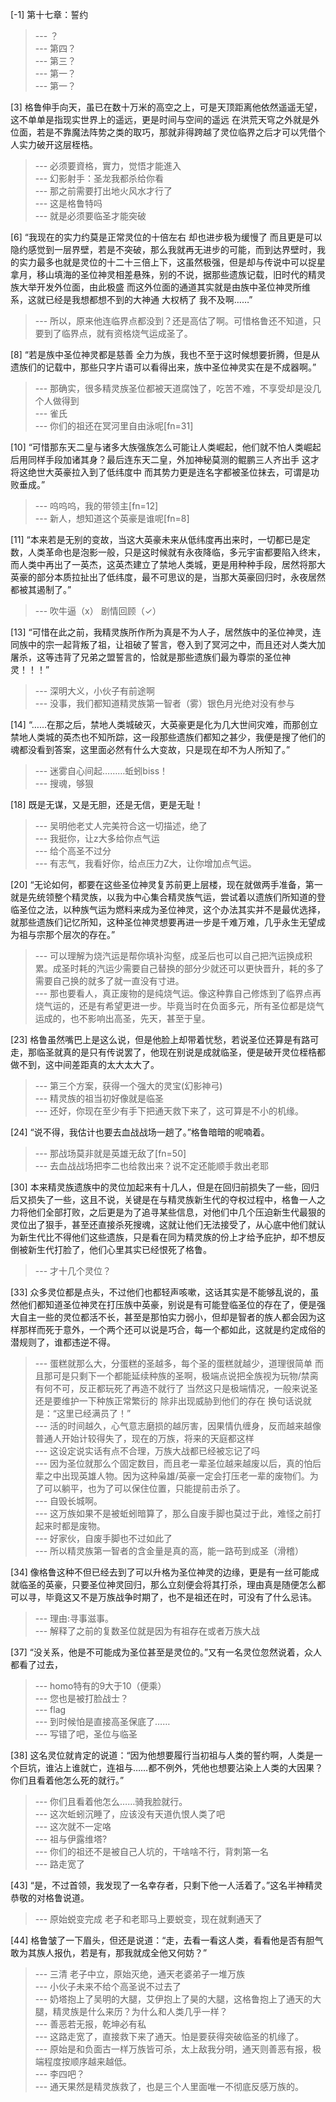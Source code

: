 
[-1] 第十七章：誓约
>--- ？<br>
>--- 第四？<br>
>--- 第三？<br>
>--- 第一？<br>
>--- 第一？<br>

[3] 格鲁伸手向天，虽已在数十万米的高空之上，可是天顶距离他依然遥遥无望，这不单单是指现实世界上的遥远，更是时间与空间的遥远 在洪荒天穹之外就是外位面，若是不靠魔法阵势之类的取巧，那就非得跨越了灵位临界之后才可以凭借个人实力破开这层桎梏。
>--- 必须要資格，實力，觉悟才能進入<br>
>--- 幻影射手：圣龙我都杀给你看<br>
>--- 那之前需要打出地火风水才行了<br>
>--- 这是格鲁特吗<br>
>--- 就是必须要临圣才能突破<br>

[6] “我现在的实力约莫是正常灵位的十倍左右 却也进步极为缓慢了 而且更是可以隐约感觉到一层界壁，若是不突破，那么我就再无进步的可能，而到达界壁时，我的实力最多也就是灵位的十二十三倍上下，这虽然极强，但是却与传说中可以捉星拿月，移山填海的圣位神灵相差悬殊，别的不说，据那些遗族记载，旧时代的精灵族大举开发外位面，由此极盛 而这外位面的通道其实就是由族中圣位神灵所维系，这就已经是我想都想不到的大神通 大权柄了 我不及啊……”
>--- 所以，原来他连临界点都没到？还是高估了啊。可惜格鲁还不知道，只要到了临界点，就有资格烧气运成圣了。<br>

[8] “若是族中圣位神灵都是慈善 全力为族，我也不至于这时候想要折腾，但是从遗族们的记载中，那些只字片语可以看得出来，族中圣位神灵实在是不成器啊。”
>--- 那确实，很多精灵族圣位都被天道腐蚀了，吃苦不难，不享受却是没几个人做得到<br>
>--- 雀氏<br>
>--- 你们的祖还在冥河里自由泳呢[fn=31]<br>

[10] “可惜那东天二皇与诸多大族强族怎么可能让人类崛起，他们就不怕人类崛起后用同样手段加诸其身？最后连东天二皇，外加神秘莫测的鲲鹏三人齐出手 这才将这绝世大英豪拉入到了低纬度中 而其势力更是连名字都被圣位抹去，可谓是功败垂成。”
>--- 呜呜呜，我的带领主[fn=12]<br>
>--- 新人，想知道这个英豪是谁呢[fn=8]<br>

[11] “本来若是无别的变故，当这大英豪未来从低纬度再出来时，一切都已是定数，人类革命也是泡影一般，只是这时候就有永夜降临，多元宇宙都要陷入终末，而人类中再出了一英杰，这英杰建立了禁地人类城，更是用种种手段，居然将那大英豪的部分本质拉扯出了低纬度，最不可思议的是，当那大英豪回归时，永夜居然都被其遏制了。”
>--- 吹牛逼（x）
剧情回顾（✓）<br>

[13] “可惜在此之前，我精灵族所作所为真是不为人子，居然族中的圣位神灵，连同族中的宗一起背叛了祖，让祖破了誓言，卷入到了冥河之中，而且还对人类大加屠杀，这等违背了兄弟之盟誓言的，恰就是那些遗族们最为尊崇的圣位神灵！！！”
>--- 深明大义，小伙子有前途啊<br>
>--- 没事，我们都知道精灵族第一智者（雾）银色月光绝对没有参与<br>

[14] “……在那之后，禁地人类城破灭，大英豪更是化为几大世间灾难，而那创立禁地人类城的英杰也不知所踪，这一段那些遗族们都知之甚少，我便是搜了他们的魂都没看到答案，这里面必然有什么大变故，只是现在却不为人所知了。”
>--- 迷雾自心间起………蚯蚓biss！<br>
>--- 搜魂，够狠<br>

[18] 既是无谋，又是无胆，还是无信，更是无耻！
>--- 吴明他老丈人完美符合这一切描述，绝了<br>
>--- 我挺你，让z大多给你点气运<br>
>--- 给个高圣不过分<br>
>--- 有志气，我看好你，给点压力Z大，让你增加点气运。<br>

[20] “无论如何，都要在这些圣位神灵复苏前更上层楼，现在就做两手准备，第一就是先统领整个精灵族，以我为中心集合精灵族气运，尝试着以遗族们所知道的登临圣位之法，以种族气运为燃料来成为圣位神灵，这个办法其实并不是最优选择，就那些遗族们记忆所知，这种圣位神灵想要再进一步是千难万难，几乎永生无望成为祖与宗那个层次的存在。”
>--- 可以理解为烧汽运是帮你填补沟壑，成圣后也可以自己把汽运换成积累。成圣时耗的汽运少需要自己替换的部分少就还可以更快晋升，耗的多了需要自己换的就多了就一直没有寸进。<br>
>--- 那也要看人，真正废物的是纯烧气运。像这种靠自己修炼到了临界点再烧气运的，还是有希望更进一步。毕竟当时在负面多元，所有圣位都是烧气运成的，也不影响出高圣，先天，甚至于皇。<br>

[23] 格鲁虽然嘴巴上是这么说，但是他脸上却带着忧愁，若说圣位还算是有路可走，那临圣就真的是只有传说罢了，他现在别说是成就临圣，便是破开灵位桎梏都做不到，这中间差距真的太大太大了。
>--- 第三个方案，获得一个强大的灵宝(幻影神弓)<br>
>--- 精灵族的祖当初好像就是临圣<br>
>--- 还好，你现在至少有手下把通天救下来了，这可算是不小的机缘。<br>

[24] “说不得，我估计也要去血战战场一趟了。”格鲁暗暗的呢喃着。
>--- 那战场莫非就是英雄无敌了[fn=50]<br>
>--- 去血战战场把李二也给救出来？说不定还能顺手救出老耶<br>

[30] 本来精灵族遗族中的灵位加起来有十几人，但是在回归前损失了一些，回归后又损失了一些，这且不说，关键是在与精灵族新生代的夺权过程中，格鲁一人之力将他们全部打败，之后更是为了追寻某些信息，对他们中几个压迫新生代最狠的灵位出了狠手，甚至还直接杀死搜魂，这就让他们无法接受了，从心底中他们就认为新生代比不得他们这些遗族，只是看在同为精灵族的份上才给予庇护，却不想反倒被新生代打脸了，他们心里其实已经恨死了格鲁。
>--- 才十几个灵位？<br>

[33] 众多灵位都是点头，不过他们也都轻声咳嗽，这话其实是不能够乱说的，虽然他们都知道圣位神灵在打压族中英豪，别说是有可能登临圣位的存在了，便是强大自主一些的灵位都活不长，甚至是那怕实力弱小，但却是智者的族人都会因为这样那样而死于意外，一个两个还可以说是巧合，每一个都如此，这就是约定成俗的潜规则了，谁都违逆不得。
>--- 蛋糕就那么大，分蛋糕的圣越多，每个圣的蛋糕就越少，道理很简单
而且那可是只剩下一个都能延续种族的圣啊，极端点说把全族视为玩物/禁脔有何不可，反正都玩死了再造不就行了
当然这只是极端情况，一般来说圣还是要维护一下种族正常繁衍的
除非出现威胁到他们的存在
换句话说就是：“这里已经满员了！”<br>
>--- 活的时间越久，心气意志磨损的越厉害，因果情仇缠身，反而越来越像普通人开始计较得失了，现在的万族，将来的天庭都这样<br>
>--- 这设定说实话有点不合理，万族大战都已经被忘记了吗<br>
>--- 因为圣位就那么个固定数目，而且老一辈圣位越来越废以后，真的怕后辈之中出现英雄人物。因为这种枭雄/英豪一定会打压老一辈的废物们。为了可以躺平，也为了可以保住位置，只能提前击杀了。<br>
>--- 自毁长城啊。<br>
>--- 这万族如果不是被蚯蚓暗算了，那么自废手脚也莫过于此，难怪之前打起来时都是废物。<br>
>--- 好家伙，自废手脚也不过如此了<br>
>--- 所以精灵族第一智者的含金量是真的高，能一路苟到成圣（滑稽）<br>

[34] 像格鲁这种不但已经去到了可以升格为圣位神灵的边缘，更是有一丝可能成就临圣的英豪，只要圣位神灵回归，那么立刻便会将其打杀，理由真是随便怎么都可以寻，毕竟这又不是万族战争时期了，也不是祖还在时，可没有了什么忌讳。
>--- 理由:寻事滋事。<br>
>--- 解释了之前的复数圣位就是因为有祖存在或者万族大战<br>

[37] “没关系，他是不可能成为圣位甚至是灵位的。”又有一名灵位忽然说着，众人都看了过去，
>--- homo特有的9大于10（便乘）<br>
>--- 您也是被打脸战士？<br>
>--- flag<br>
>--- 到时候怕是直接高圣保底了……<br>
>--- 写错了吧，圣位与临圣<br>

[38] 这名灵位就肯定的说道：“因为他想要履行当初祖与人类的誓约啊，人类是一个巨坑，谁沾上谁就亡，连祖与……都不例外，凭他也想要沾染上人类的大因果？你们且看着他怎么死的就行。”
>--- 你们且看着他怎么……骑我脸就行。<br>
>--- 这次蚯蚓沉睡了，应该没有天道仇恨人类了吧<br>
>--- 这次就不一定咯<br>
>--- 祖与伊露维塔?<br>
>--- 你们的祖还不是被自己人坑的，干啥啥不行，背刺第一名<br>
>--- 路走宽了<br>

[43] “是，不过首领，我发现了一名幸存者，只剩下他一人活着了。”这名半神精灵恭敬的对格鲁说道。
>--- 原始蜕变完成 老子和老耶马上要蜕变，现在就剩通天了<br>

[44] 格鲁皱了一下眉头，但还是说道：“走，去看一看这人类，看看他是否有胆气敢为其族人报仇，若是有，那我就成全他又何妨？”
>--- 三清 老子中立，原始灭绝，通天老婆弟子一堆万族<br>
>--- 小伙子未来不给个高圣说不过去了<br>
>--- 奶塔抱上了吴明的大腿，艾伊抱上了昊的大腿，这格鲁抱上了通天的大腿，精灵族是什么来历？为什么和人类几乎一样？<br>
>--- 善恶若无报，乾坤必有私<br>
>--- 这路走宽了，直接救下来了通天。怕是要获得突破临圣的机缘了。<br>
>--- 原始是和负面古一样万族皆可杀，太上敌我分明，通天则善恶有报，极端程度按顺序越来越低。<br>
>--- 李四吧？<br>
>--- 通天果然是精灵族救了，也是三个人里面唯一不彻底反感万族的。<br>
